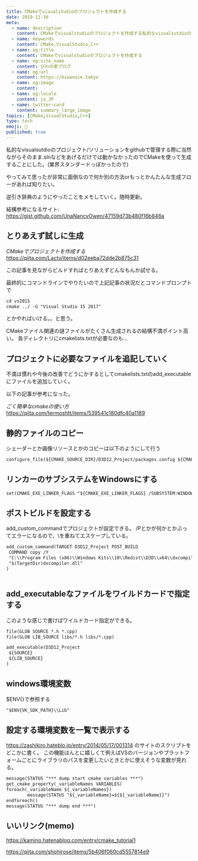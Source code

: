 ```yaml
---
title: CMakeでvisualstudioのプロジェクトを作成する
date: 2019-11-30
meta:
  - name: description
    content: CMakeでvisualstudioのプロジェクトを作成する私的なvisualsutdioのプロジェクト/ソリューションをgithubで管理する際に当然ながらそのまま.slnなどをあげるだけでは動かなかったのでCMakeを使って生成することにした。(業界スタンダードっぽかったので)
  - name: keywords
    content: CMake,VisualStudio,C++
  - name: og:title
    content: CMakeでvisualstudioのプロジェクトを作成する
  - name: og:site_name
    content: びわの家ブログ
  - name: og:url
    content: https://biwanoie.tokyo
  - name: og:image
    content: 
  - name: og:locale
    content: ja_JP
  - name: twitter:card
    content: summary_large_image
topics: [CMake,VisualStudio,C++] 
type: tech
emoji: 💛
published: true
---
```

私的なvisualsutdioのプロジェクト/ソリューションをgithubで管理する際に当然ながらそのまま.slnなどをあげるだけでは動かなかったのでCMakeを使って生成することにした。(業界スタンダードっぽかったので)

やってみて思ったが非常に面倒なので何か別の方法orもっとかんたんな生成フローがあれば知りたい。

逆引き辞典のようにやったことをメモしていく。随時更新。

結構参考になるサイト: https://gist.github.com/UnaNancyOwen/47159d73b480f16b846a


## とりあえず試しに生成

*CMakeでプロジェクトを作成する*
https://qiita.com/Lacty/items/d02eeba72dde2b875c31

この記事を見ながらビルドすればとりあえずどんなもんか試せる。

最終的にコマンドラインでやりたいので上記記事の状況だとコマンドプロンプトで


````txt
cd vs2015
cmake ../ -G "Visual Studio 15 2017"

````

とかやればいける。。と思う。

CMakeファイル関連の謎ファイルがたくさん生成されるの結構不満ポイント高い。
各ディレクトリにcmakelists.txtが必要なのも…


## プロジェクトに必要なファイルを追記していく

不満は慣れや今後の改善でどうにかするとしてcmakelists.txtのadd_executableにファイルを追加していく。

以下の記事が参考になった。

*ごく簡単なcmakeの使い方*
https://qiita.com/termoshtt/items/539541c180dfc40a1189


## 静的ファイルのコピー

シェーダーとか画像リソースとかのコピーは以下のようにして行う



````txt
configure_file(${CMAKE_SOURCE_DIR}/D3D12_Project/packages.config ${CMAKE_CURRENT_BINARY_DIR} COPYONLY)


````

## リンカーのサブシステムをWindowsにする



````txt
set(CMAKE_EXE_LINKER_FLAGS "${CMAKE_EXE_LINKER_FLAGS} /SUBSYSTEM:WINDOWS")


````

## ポストビルドを設定する

add_custom_commandでプロジェクトが設定できる。
/Pとかが何かとかぶってエラーになるので、\\を重ねてエスケープしている。



````txt
add_custom_command(TARGET D3D12_Project POST_BUILD
 COMMAND copy /Y
 "C:\\Program Files (x86)\\Windows Kits\\10\\Redist\\D3D\\x64\\dxcompiler.dll"
 "$(TargetDir)dxcompiler.dll"
)



````

## add_executableなファイルをワイルドカードで指定する

このような感じで書けばワイルドカード指定ができる。



````txt
file(GLOB SOURCE *.h *.cpp)
file(GLOB LIB_SOURCE libs/*.h libs/*.cpp)

add_executable(D3D12_Project
 ${SOURCE}
 ${LIB_SOURCE}
)


````

## windows環境変数

$ENV{}で参照する



````txt
"$ENV{VK_SDK_PATH}\\Lib"


````

## 設定する環境変数を一覧で表示する

https://zashikiro.hateblo.jp/entry/2014/05/17/001314 のサイトのスクリプトをどこかに書く。
この機能ほんとに嬉しくて例えばVSのバージョンやプラットフォームごとにライブラリのパスを変更したいときとかに使えそうな変数が見れる。



````txt
message(STATUS "*** dump start cmake variables ***")
get_cmake_property(_variableNames VARIABLES)
foreach(_variableName ${_variableNames})
        message(STATUS "${_variableName}=${${_variableName}}")
endforeach()
message(STATUS "*** dump end ***")


````

## いいリンク(memo)

https://kamino.hatenablog.com/entry/cmake_tutorial1

https://qiita.com/shohirose/items/5b406f060cd5557814e9

